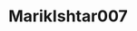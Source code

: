 ---
title: MarikIshtar007
github: https://github.com/MarikIshtar007
mode: light
transition: 1s
score: 77.2
archetype:
- Little Bit of Everything
---